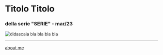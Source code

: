 # Titolo Titolo
### della serie "SERIE" - mar/23

![](interarete20211027_132736.jpg "didascaia")
bla bla bla bla 


---  
[about me](https://about.me/cacioman) 
